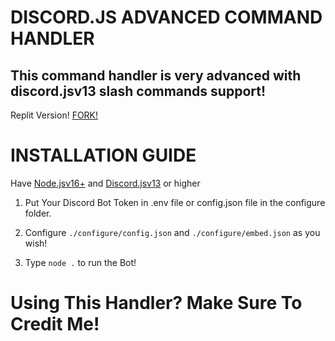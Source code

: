 # DISCORD.JS ADVANCED COMMAND HANDLER

## This command handler is very advanced with discord.jsv13 slash commands support!


Replit Version! [FORK!]()

# INSTALLATION GUIDE

Have [Node.jsv16+](https://nodejs.org/) and [Discord.jsv13](https://discord.js.org/) or higher

1. Put Your Discord Bot Token in .env file or config.json file in the configure folder.

2. Configure `./configure/config.json` and `./configure/embed.json` as you wish!

3. Type `node .` to run the Bot!



# Using This Handler? Make Sure To Credit Me!